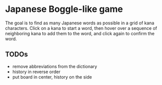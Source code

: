 # Japanese Boggle-like game

The goal is to find as many Japanese words as possible in a grid of kana characters.
Click on a kana to start a word, then hover over a sequence of neighboring kana to add them to the word,
and click again to confirm the word.

## TODOs

- remove abbreviations from the dictionary
- history in reverse order
- put board in center, history on the side